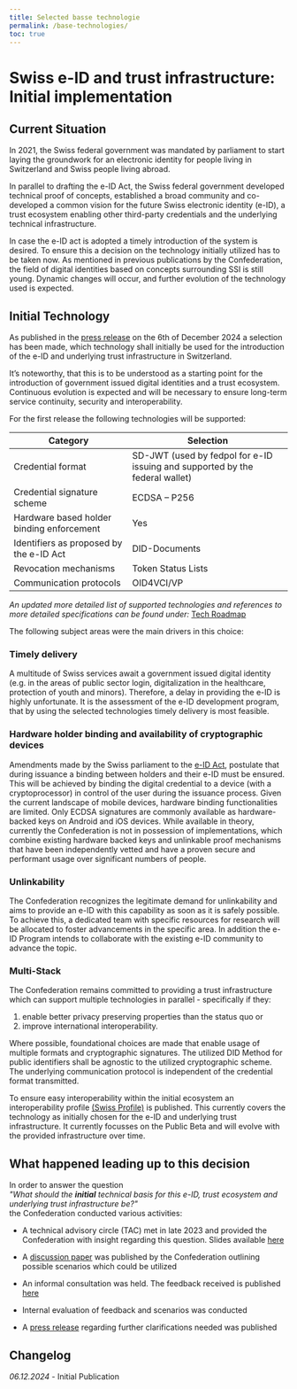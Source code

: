 ```yaml
---
title: Selected basse technologie
permalink: /base-technologies/
toc: true
---
```

# Swiss e-ID and trust infrastructure: Initial implementation

## Current Situation

In 2021, the Swiss federal government was mandated by parliament to start laying the groundwork for an electronic identity for people living in Switzerland and Swiss people living abroad. 

In parallel to drafting the e-ID Act, the Swiss federal government developed technical proof of concepts, established a broad community and co-developed a common vision for the future Swiss electronic identity (e-ID), a trust ecosystem enabling other third-party credentials and the underlying technical infrastructure. 

In case the e-ID act is adopted a timely introduction of the system is desired. To ensure this a decision on the technology initially utilized has to be taken now. 
As mentioned in previous publications by the Confederation, the field of digital identities based on concepts surrounding SSI is still young. 
Dynamic changes will occur, and further evolution of the technology used is expected.

## Initial Technology

As published in the [press release](https://www.admin.ch/gov/de/start/dokumentation/medienmitteilungen.msg-id-102922.html) on the 6th of December 2024 a selection has been made, which technology shall initially be used for the introduction of the e-ID and underlying trust infrastructure in Switzerland. 

It’s noteworthy, that this is to be understood as a starting point for the introduction of government issued digital identities and a trust ecosystem. Continuous evolution is expected and will be necessary to ensure long-term service continuity, security and interoperability. 

For the first release the following technologies will be supported:

| Category | Selection |  
| ---------|----------|
| Credential format | SD-JWT (used by fedpol for e-ID issuing and supported by the federal wallet) |
| Credential signature scheme | ECDSA – P256 |
| Hardware based holder binding enforcement | Yes |
| Identifiers as proposed by the e-ID Act | DID-Documents |
| Revocation mechanisms | Token Status Lists |
| Communication protocols | OID4VCI/VP |

*An updated more detailed list of supported technologies and references to more detailed specifications can be found under:*
[Tech Roadmap](./tech-roadmap.md)

The following subject areas were the main drivers in this choice:

### Timely delivery
A multitude of Swiss services await a government issued digital identity (e.g. in the areas of public sector login, digitalization in the healthcare, protection of youth and minors). Therefore, a delay in providing the e-ID is highly unfortunate. It is the assessment of the e-ID development program, that by using the selected technologies timely delivery is most feasible.

### Hardware holder binding and availability of cryptographic devices
Amendments made by the Swiss parliament to the  [e-ID Act](https://www.parlament.ch/de/ratsbetrieb/suche-curia-vista/ratsunterlagen?AffairId=20230073#Default=%7B%22k%22%3A%22PdAffairId%3A20230073%22%2C%22r%22%3A%5B%7B%22n%22%3A%22PdDoctypeDe%22%2C%22t%22%3A%5B%22%5C%22%C7%82%C7%824661686e65%5C%22%22%5D%2C%22o%22%3A%22and%22%2C%22k%22%3Afalse%2C%22m%22%3Anull%7D%5D%7D), postulate that during issuance a binding between holders and their e-ID must be ensured. This will be achieved by binding the digital credential to a device (with a cryptoprocessor) in control of the user during the issuance process. Given the current landscape of mobile devices, hardware binding functionalities are limited. Only ECDSA signatures are commonly available as hardware-backed keys on Android and iOS devices. 
While available in theory, currently the Confederation is not in possession of implementations, which combine existing hardware backed keys and unlinkable proof mechanisms that have been independently vetted and have a proven secure and performant usage over significant numbers of people. 

### Unlinkability
The Confederation recognizes the legitimate demand for unlinkability and aims to provide an e-ID  with this capability as soon as it is safely possible. To achieve this, a dedicated team with specific resources for research will be allocated to foster advancements in the specific area. In addition the e-ID Program intends to collaborate with the existing e-ID community to advance the topic.  

### Multi-Stack
The Confederation remains committed to providing a trust infrastructure which can support multiple technologies in parallel - specifically if they: 
1.  enable better privacy preserving properties than the status quo or 
2.  improve international interoperability.

Where possible, foundational choices are made that enable usage of multiple formats and cryptographic signatures.
The utilized DID Method for public identifiers shall be agnostic to the utilized cryptographic scheme. 
The underlying communication protocol is independent of the credential format transmitted. 

To ensure easy interoperability within the initial ecosystem an interoperability profile [(Swiss Profile)](https://github.com/e-id-admin/open-source-community/blob/main/tech-roadmap/swiss-profile.md) is published. This currently covers the technology as initially chosen for the e-ID and underlying trust infrastructure. It currently focusses on the Public Beta and will evolve with the provided infrastructure over time.  

## What happened leading up to this decision

In order to answer the question<br> 
  _"What should the __initial__ technical basis for this e-ID, trust ecosystem and underlying trust infrastructure be?"_
<br>the Confederation conducted various activities:
- A technical advisory circle (TAC) met in late 2023 and provided the Confederation with insight regarding this question. 
Slides available [here](https://github.com/e-id-admin/general/tree/d8ec463895cc4c59d7b7dc522856e61c0ce62a2b/meetings)
- A [discussion paper](https://github.com/e-id-admin/open-source-community/blob/main/discussion-paper-tech-proposal/discussion-paper-tech-proposal.md) was published by the Confederation outlining possible scenarios which could be utilized 

- An informal consultation was held. The feedback received is published [here](https://github.com/e-id-admin/open-source-community/tree/main/discussion-paper-tech-proposal) 
- Internal evaluation of feedback and scenarios was conducted
- A [press release](https://www.bj.admin.ch/bj/en/home/aktuell/mm.msg-id-101414.html) regarding further clarifications needed was published



## Changelog

_06.12.2024_ - Initial Publication
